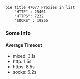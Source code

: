 
```mermaid
pie title 47077 Proxies in list
    "HTTP" : 25461
    "HTTPS": 7232
    "SOCKS" : 19855
```

### Some Info
#### Average Timeout

- mixed: 3.1s
- http: 1.5s
- https: 8.5s
- socks: 6.2s